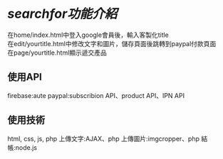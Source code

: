 # _searchfor功能介紹_

在home/index.html中登入google會員後，輸入客製化title<br>
在edit/<a>yourtitle</a>.html中修改文字和圖片，儲存頁面後跳轉到paypal付款頁面<br>
在page/<a>yourtitle</a>.html顯示遞交產品<br>

## 使用API<br>
firebase:aute
paypal:subscribion API、product API、IPN API

## 使用技術<br>
html, css, js, php
上傳文字:AJAX、php
上傳圖片:imgcropper、php
結帳:node.js
